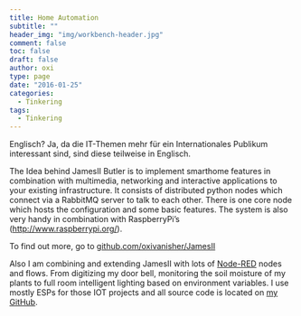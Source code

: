```yaml
---
title: Home Automation
subtitle: ""
header_img: "img/workbench-header.jpg"
comment: false
toc: false
draft: false
author: oxi
type: page
date: "2016-01-25"
categories:
  - Tinkering
tags:
  - Tinkering
---
```

Englisch? Ja, da die IT-Themen mehr für ein Internationales Publikum interessant sind, sind diese teilweise in Englisch.

The Idea behind JamesII Butler is to implement smarthome features in combination with multimedia, networking and interactive applications to your existing infrastructure. It consists of distributed python nodes which connect via a RabbitMQ server to talk to each other. There is one core node which hosts the configuration and some basic features. The system is also very handy in combination with RaspberryPi&#8217;s (<http://www.raspberrypi.org/>).

To find out more, go to&nbsp;<a href="https://github.com/oxivanisher/JamesII" target="_blank" rel="noopener">github.com/oxivanisher/JamesII</a>

Also I am combining and extending JamesII with lots of <a href="https://nodered.org" target="_blank" rel="noopener">Node-RED</a> nodes and flows. From digitizing my door bell, monitoring the soil moisture of my plants to full room intelligent lighting based on environment variables. I use mostly ESPs for those IOT projects and all source code is located on <a href="https://github.com/oxivanisher/" target="_blank" rel="noopener">my GitHub</a>.
